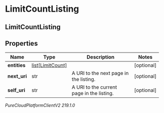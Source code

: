 # LimitCountListing

## LimitCountListing

## Properties

|Name | Type | Description | Notes|
|------------ | ------------- | ------------- | -------------|
| **entities** | [list[LimitCount]](LimitCount) |  | [optional] |
| **next_uri** | str | A URI to the next page in the listing. | [optional] |
| **self_uri** | str | A URI to the current page in the listing. | [optional] |



_PureCloudPlatformClientV2 219.1.0_
